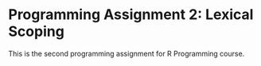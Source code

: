 # Programming Assignment 2: Lexical Scoping
This is the second programming assignment for R Programming course.
